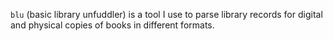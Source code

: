 `blu` (basic library unfuddler) is a tool I use to parse library records for digital and physical copies of books in different
formats.
